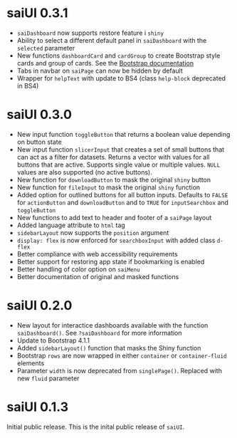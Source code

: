 saiUI 0.3.1
===============

* `saiDashboard` now supports restore feature i `shiny`
* Ability to select a different default panel in `saiDashboard` with the `selected` parameter
* New functions `dashboardCard` and `cardGroup` to create Bootstrap style cards and group of cards. See the [Bootstrap documentation](https://getbootstrap.com/docs/4.1/components/card/)
* Tabs in navbar on `saiPage` can now be hidden by default
* Wrapper for `helpText` with update to BS4 (class `help-block` deprecated in BS4)

saiUI 0.3.0
===============

* New input function `toggleButton` that returns a boolean value depending on button state
* New input function `slicerInput` that creates a set of small buttons that can act as a filter for datasets. Returns a vector with values for all buttons that are active. Supports single value or multiple values. `NULL` values are also supported (no active buttons).
* New function for `downloadButton` to mask the original `shiny` button
* New function for `fileInput` to mask the original `shiny` function
* Added option for outlined buttons for all button inputs. Defaults to `FALSE` for `actionButton` and `downloadButton` and to `TRUE` for `inputSearchbox` and `toggleButton`
* New functions to add text to header and footer of a `saiPage` layout
* Added language attribute to `html` tag
* `sidebarLayout` now supports the `position` argument
* `display: flex` is now enforced for `searchboxInput` with added class `d-flex`
* Better compliance with web accessibility requirements
* Better support for restoring app state if bookmarking is enabled
* Better handling of color option on `saiMenu`
* Better documentation of original and masked functions

saiUI 0.2.0
===============

* New layout for interactice dashboards available with the function `saiDashboard()`. See `?saiDashboard` for more information
* Update to Bootstrap 4.1.1
* Added `sidebarLayout()` function that masks the Shiny function
* Bootstrap `rows` are now wrapped in either `container` or `container-fluid` elements
* Parameter `width` is now deprecated from `singlePage()`. Replaced with new `fluid` parameter

saiUI 0.1.3
===============

Initial public release. This is the inital public release of `saiUI`.
